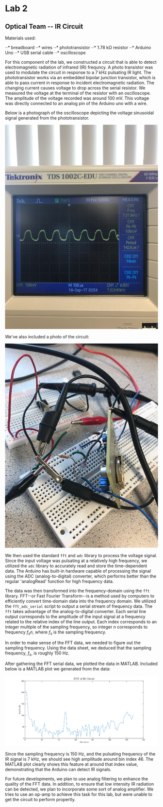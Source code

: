 # Lab 2

## Optical Team -- IR Circuit

Materials used:

⋅⋅* breadboard
⋅⋅* wires
⋅⋅* phototransistor
⋅⋅* 1.78 kΩ resistor
⋅⋅* Arduino Uno
⋅⋅* USB serial cable
⋅⋅* oscilloscope

For this component of the lab, we constructed a circuit that is able to detect electromagnetic radiation of infrared (IR) frequncy. A photo transistor was used to modulate the circuit in response to a 7 kHz pulsating IR light. The phototransistor works via an embedded bipolar junction transistor, which is able to pass current in response to incident electromagnetic radiation. The changing current causes voltage to drop across the serial resistor. We measured the voltage at the terminal of the resistor with an oscilloscope. The amplitude of the voltage recorded was around 100 mV. This voltage was directly connected to an analog pin of the Arduino uno with a wire.

Below is a photograph of the oscilloscope depicting the voltage sinusoidal signal generated from the phototransistor. 

![](./resources/lab2irscope.jpg)

We've also included a photo of the circuit:

![](./resources/lab2ircircuit.jpg)


We then used the standard `fft` and `adc` library to process the voltage signal. Since the input voltage was pulsating at a relatively high frequency, we utilized the `adc` library to accurately read and store the time-dependent data. The Arduino has built-in hardware capable of processing the signal using the ADC (analog-to-digital) converter, which performs better than the regular 'analogRead' function for high frequency data.

The data was then transformed into the frequency-domain using the `fft` library. FFT--or Fast Fourier Transform--is a method used by computers to efficiently convert time-domain data into the frequency domain. We utilized the `fft_adc_serial` script to output a serial stream of frequency data. The `fft` takes advantage of the analog-to-digital converter. Each serial line output corresponds to the amplitude of the input signal at a frequency related to the relative index of the line output. Each index corresponds to an integer multiple of the sampling frequency, so integer *n* corresponds to frequency *f<sub>s</sub>n*, where *f<sub>s</sub>* is the sampling frequency. 

In order to make sense of the FFT data, we needed to figure out the sampling frequency. Using the data sheet, we deduced that the sampling frequency, *f<sub>s</sub>*, is roughly 150 Hz. 

After gathering the FFT serial data, we plotted the data in MATLAB. Included below is a MATLAB plot we generated from the data:

![](./resources/fftir.png)

Since the sampling frequency is 150 Hz, and the pulsating frequency of the IR signal is  7 kHz, we should see high ampilitude around bin index 46. The MATLAB plot clearly shows this feature at around that index value, demonstrating that the Arduino can detect IR signals. 

For future developments, we plan to use analog filtering to enhance the quality of the FFT data. In addition, to ensure that low intensity IR radiation can be detected, we plan to incorporate some sort of analog amplifier. We tries to use an op-amp to achieve this task for this lab, but were unable to get the circuit to perform propertly. 

